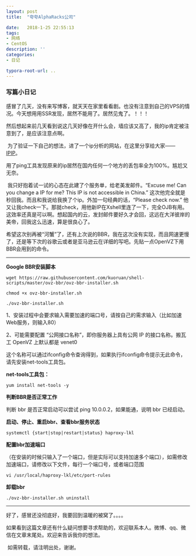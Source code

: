 ```yaml
---
layout: post
title:  "夸夸AlphaRacks公司"

date:   2018-1-25 22:55:13
tags:
- 网络
- CentOS
description: ''
categories:
- 日记

typora-root-url: ..
---
```


### 写篇小日记

​	感冒了几天，没有来写博客，就天天在家里看看剧。也没有注意到自己的VPS的情况。今天想用用SSR发现，居然不能用了。居然见鬼了。！！！

​	然后想起来前几天看到说这几天好像在开什么会，墙应该又高了，我的ip肯定被注意到了，是应该注意点啊。

​	为了验证一下自己的想法，进了一个ip分析的网站，在这里分享给大家—— [IPIP](https://www.ipip.net)。

​	用了ping工具发现原来的ip居然在国内任何一个地方的丢包率全为100%。尴尬又无奈。

​	我只好抱着试一试的心态在此建了个服务单，给老美发邮件。“Excuse me!  Can you change a IP for me? This IP is not accessible in China.” 这次他完全就是秒回我。而且和我说给我换了个ip。外加一句经典的话，“Please check now.” 他又让我check一下。那就check，用他新IP在Xshell里连了一下，完全OJB有用。这效率还真是可以啊。想起国内的云，发封邮件要好久才会回，这远在大洋彼岸的美帝，回我这么迅速，算是很良心了。

​	希望这次别再被“河蟹”了，还有上次说的BBR，我在这次没有实现，而且网速更慢了，还是等下次的谷歌云或者是亚马逊云在详细的写吧。先贴一点OpenVZ下用BBR会用到的命令。



------



**Google BBR安装脚本**

```shell
wget https://raw.githubusercontent.com/kuoruan/shell-scripts/master/ovz-bbr/ovz-bbr-installer.sh

chmod +x ovz-bbr-installer.sh

./ovz-bbr-installer.sh

```

 

1、安装过程中会要求输入需要加速的端口号，请按自己的需求输入（比如加速Web服务，则输入80）

2、可能需要配置 “公网接口名称”，即你服务器上具有公网 IP 的接口名称。搬瓦工 OpenVZ 上默认都是 venet0



这个名称可以通过ifconfig命令查询得到，如果执行ifconfig命令提示无此命令，请先安装net-tools工具包。

**net-tools工具包：**

```shell
yum install net-tools -y
```

 

**判断BBR是否正常工作**

判断 bbr 是否正常启动可以尝试 ping 10.0.0.2，如果能通，说明 bbr 已经启动。

 

**启动、停止、重启bbr、查看bbr服务状态**

```shell
systemctl {start|stop|restart|status} haproxy-lkl
```

 

**配置bbr加速端口**

（在安装的时候只输入了一个端口，但是实际可以支持加速多个端口），如需修改加速端口，请修改以下文件，每行一个端口号，或者端口范围

```shell
vi /usr/local/haproxy-lkl/etc/port-rules
```

 

**卸载bbr**

```shell
./ovz-bbr-installer.sh uninstall
```



------



好了，感冒还没彻底好，我要回到温暖的被窝了。。。。

​	如果看到这篇文章还有什么疑问想要寻求帮助的，欢迎联系本人。微博、qq、微信在文章末尾处。欢迎来告诉我你的想法。

​	如需转载，请注明出处，谢谢。